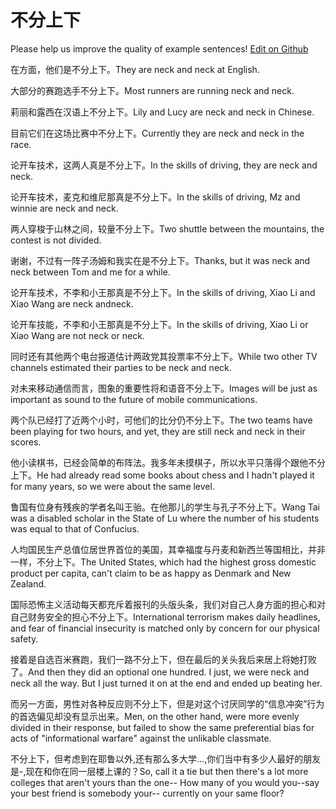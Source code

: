 # 不分上下

Please help us improve the quality of example sentences! [Edit on Github](https://github.com/jiyushe/jiyu-example-sentence-source/blob/main/chinese/bufenshangxia.md)

<p><span class="chinese">在方面，他们是不分上下。</span><span class="english">They are neck and neck at English.</span></p>

<p><span class="chinese">大部分的赛跑选手不分上下。</span><span class="english">Most runners are running neck and neck.</span></p>

<p><span class="chinese">莉丽和露西在汉语上不分上下。</span><span class="english">Lily and Lucy are neck and neck in Chinese.</span></p>

<p><span class="chinese">目前它们在这场比赛中不分上下。</span><span class="english">Currently they are neck and neck in the race.</span></p>

<p><span class="chinese">论开车技术，这两人真是不分上下。</span><span class="english">In the skills of driving, they are neck and neck.</span></p>

<p><span class="chinese">论开车技术，麦克和维尼那真是不分上下。</span><span class="english">In the skills of driving, Mz and winnie are neck and neck.</span></p>

<p><span class="chinese">两人穿梭于山林之间，较量不分上下。</span><span class="english">Two shuttle between the mountains, the contest is not divided.</span></p>

<p><span class="chinese">谢谢，不过有一阵子汤姆和我实在是不分上下。</span><span class="english">Thanks, but it was neck and neck between Tom and me for a while.</span></p>

<p><span class="chinese">论开车技术，不李和小王那真是不分上下。</span><span class="english">In the skills of driving, Xiao Li and Xiao Wang are neck andneck.</span></p>

<p><span class="chinese">论开车技能，不李和小王那真是不分上下。</span><span class="english">In the skills of driving, Xiao Li or Xiao Wang are not neck or neck.</span></p>

<p><span class="chinese">同时还有其他两个电台报道估计两政党其投票率不分上下。</span><span class="english">While two other TV channels estimated their parties to be neck and neck.</span></p>

<p><span class="chinese">对未来移动通信而言，图象的重要性将和语音不分上下。</span><span class="english">Images will be just as important as sound to the future of mobile communications.</span></p>

<p><span class="chinese">两个队已经打了近两个小时，可他们的比分仍不分上下。</span><span class="english">The two teams have been playing for two hours, and yet, they are still neck and neck in their scores.</span></p>

<p><span class="chinese">他小读棋书，已经会简单的布阵法。我多年未摸棋子，所以水平只落得个跟他不分上下。</span><span class="english">He had already read some books about chess and I hadn't played it for many years, so we were about the same level.</span></p>

<p><span class="chinese">鲁国有位身有残疾的学者名叫王骀。在他那儿的学生与孔子不分上下。</span><span class="english">Wang Tai was a disabled scholar in the State of Lu where the number of his students was equal to that of Confucius.</span></p>

<p><span class="chinese">人均国民生产总值位居世界首位的美国，其幸福度与丹麦和新西兰等国相比，并非一样，不分上下。</span><span class="english">The United States, which had the highest gross domestic product per capita, can't claim to be as happy as Denmark and New Zealand.</span></p>

<p><span class="chinese">国际恐怖主义活动每天都充斥着报刊的头版头条，我们对自己人身方面的担心和对自己财务安全的担心不分上下。</span><span class="english">International terrorism makes daily headlines, and fear of financial insecurity is matched only by concern for our physical safety.</span></p>

<p><span class="chinese">接着是自选百米赛跑，我们一路不分上下，但在最后的关头我后来居上将她打败了。</span><span class="english">And then they did an optional one hundred. I just, we were neck and neck all the way. But I just turned it on at the end and ended up beating her.</span></p>

<p><span class="chinese">而另一方面，男性对各种反应则不分上下，但是对这个讨厌同学的“信息冲突”行为的首选偏见却没有显示出来。</span><span class="english">Men, on the other hand, were more evenly divided in their response, but failed to show the same preferential bias for acts of "informational warfare" against the unlikable classmate.</span></p>

<p><span class="chinese">不分上下，但考虑到在耶鲁以外,还有那么多大学…,你们当中有多少人最好的朋友是-,现在和你在同一层楼上课的？</span><span class="english">So, call it a tie but then there's a lot more colleges that aren't yours than the one-- How many of you would you--say your best friend is somebody your-- currently on your same floor?</span></p>

